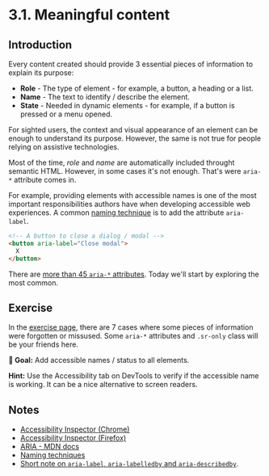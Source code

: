 # 3.1. Meaningful content

## Introduction

Every content created should provide 3 essential pieces of information to explain its purpose:

- **Role** - The type of element - for example, a button, a heading or a list.
- **Name** - The text to identify / describe the element.
- **State** - Needed in dynamic elements - for example, if a button is pressed or a menu opened.

For sighted users, the context and visual appearance of an element can be enough to understand its purpose. However, the same is not true for people relying on assistive technologies.

Most of the time, _role_ and _name_ are automatically included throught semantic HTML. However, in some cases it's not enough. That's were `aria-*` attribute comes in.

For example, providing elements with accessible names is one of the most important responsibilities authors have when developing accessible web experiences. A common [naming technique](https://www.w3.org/TR/wai-aria-practices/#names_and_descriptions) is to add the attribute `aria-label`.

```html
<!-- A button to close a dialog / modal -->
<button aria-label="Close modal">
  X
</button>
```

There are [more than 45 `aria-*` attributes](https://www.w3.org/WAI/PF/aria-1.1/states_and_properties). Today we'll start by exploring the most common.

## Exercise

In the [exercise page](../exercises/3.1.html),
there are 7 cases where some pieces of information were forgotten or missused. Some `aria-*` attributes and `.sr-only` class will be your friends here.

**🎯 Goal:** Add accessible names / status to all elements.

**Hint:** Use the Accessibility tab on DevTools to verify if the accessible name is working. It can be a nice alternative to screen readers.

## Notes

- [Accessibility Inspector (Chrome)](https://www.youtube.com/watch?v=xWPMfcjhts8)
- [Accessibility Inspector (Firefox)](https://www.youtube.com/watch?v=7mqqgIxX_NU&t)
- [ARIA - MDN docs](https://developer.mozilla.org/en-US/docs/Web/Accessibility/ARIA)
- [Naming techniques](https://www.w3.org/TR/wai-aria-practices/#names_and_descriptions)
- [Short note on `aria-label`, `aria-labelledby` and `aria-describedby`](https://developer.paciellogroup.com/blog/2017/07/short-note-on-aria-label-aria-labelledby-and-aria-describedby/).
